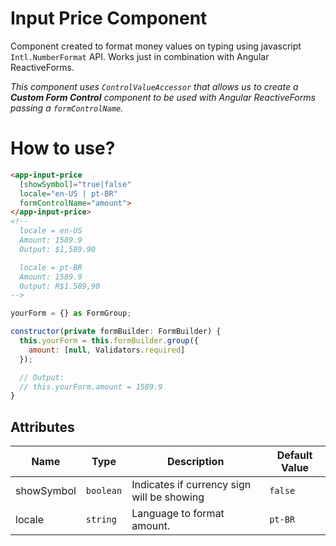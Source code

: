 # Input Price Component

Component created to format money values on typing using javascript `Intl.NumberFormat` API. Works just in combination with Angular ReactiveForms.

_This component uses `ControlValueAccessor` that allows us to create a **Custom Form Control** component to be used with Angular ReactiveForms passing a `formControlName`._

# How to use?

```html
<app-input-price
  [showSymbol]="true|false"
  locale="en-US | pt-BR"
  formControlName="amount">
</app-input-price>
<!-- 
  locale = en-US
  Amount: 1589.9
  Output: $1,589.90

  locale = pt-BR
  Amount: 1589.9
  Output: R$1.589,90
-->
```

```javascript
yourForm = {} as FormGroup;

constructor(private formBuilder: FormBuilder) {
  this.yourForm = this.formBuilder.group({
    amount: [null, Validators.required]
  });

  // Output:
  // this.yourForm.amount = 1589.9
}
```

## Attributes

| Name       | Type      | Description                                | Default Value |
| ---------- | --------- | ------------------------------------------ | ------------- |
| showSymbol | `boolean` | Indicates if currency sign will be showing | `false`       |
| locale     | `string`  | Language to format amount.                 | `pt-BR`       |
